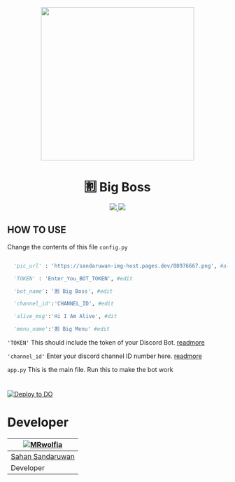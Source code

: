


<div align="center">
  <img src="https://sandaruwan-img-host.pages.dev/88976667.png" width="350" height="350">



  <h1> 🈹 Big Boss</h1>
</div>


<p align="center">
  <a href="https://github.com/sahansandaruwan/bigboss/fork">
    <img src="https://img.shields.io/github/forks/sahansandaruwan/bigboss?label=Fork&style=social">
    
  </a>
  <a href="https://github.com/sahansandaruwan/bigboss/stargazers">
    <img src="https://img.shields.io/github/stars/sahansandaruwan/bigboss?style=social">
  </a>
</p>
















## HOW TO USE 
Change the contents of this file ```config.py ```

```python

  'pic_url' : 'https://sandaruwan-img-host.pages.dev/88976667.png', #alive_picture

  'TOKEN' : 'Enter_You_BOT_TOKEN', #edit

  'bot_name': '🈹 Big Boss', #edit

  'channel_id':'CHANNEL_ID', #edit

  'alive_msg':'Hi I Am Alive', #dit

  'menu_name':'🈹 Big Menu' #edit


```

```'TOKEN'``` This should include the token of your Discord Bot. [readmore](https://discordpy.readthedocs.io/en/stable/discord.html)

```'channel_id'``` Enter your discord channel ID number here. [readmore](https://support.discord.com/hc/en-us/articles/206346498-Where-can-I-find-my-User-Server-Message-ID-)

```app.py``` This is the main file. Run this to make the bot work
#
[![Deploy to DO](https://www.deploytodo.com/do-btn-blue.svg)](https://cloud.digitalocean.com/apps/new?repo=https://github.com/sahansandaruwan/bigboss/})


# Developer
<div align="center">


| [![MRwolfia](https://github.com/sahansandaruwan.png?size=150)](https://github.com/sahansandaruwan) | 
|----
 [Sahan Sandaruwan](https://github.com/sahansandaruwan) |
 Developer |
 
 </div>
 
 #
 

